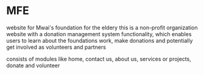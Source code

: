 # MFE
website for Mwai's foundation for the eldery
this is a non-profit organization website with a donation management system functionality,
which enables users to learn about the foundations work, make donations and potentially get involved as volunteers and partners

consists of modules like home, contact us, about us, services or projects, donate and volunteer 
